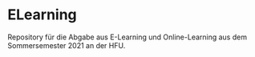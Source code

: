 # ELearning
Repository für die Abgabe aus E-Learning und Online-Learning aus dem Sommersemester 2021 an der HFU. 

